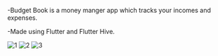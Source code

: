 -Budget Book is a money manger app which tracks your incomes and expenses.


-Made using Flutter and Flutter Hive.

![1](https://user-images.githubusercontent.com/93775407/189387454-be3d0e4c-b691-46e8-be02-29be635e959e.jpg)
![2](https://user-images.githubusercontent.com/93775407/189387500-bff9f7ad-a281-4f99-bc66-07e40811fe7f.jpg)
![3](https://user-images.githubusercontent.com/93775407/189387543-8277cad7-af23-4e77-b3e0-660591f19e98.jpg)

